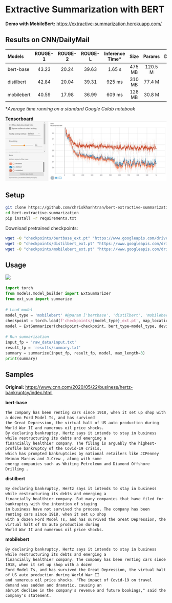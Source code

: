 # Extractive Summarization with BERT

**Demo with MobileBert:** https://extractive-summarization.herokuapp.com/

## Results on CNN/DailyMail

| Models     | ROUGE-1 |	ROUGE-2 | ROUGE-L | Inference Time* | Size   | Params   | Download |
|:-----------|:-------:|:--------:|:-------:|:---------------:|:------:|:--------:|:--------:|
| bert-base  | 43.23   | 20.24    | 39.63   | 1.65 s          | 475 MB | 120.5 M  | [link](https://www.googleapis.com/drive/v3/files/1t27zkFMUnuqRcsqf2fh8F1RwaqFoMw5e?alt=media&key=AIzaSyCmo6sAQ37OK8DK4wnT94PoLx5lx-7VTDE) |
| distilbert | 42.84   | 20.04    | 39.31   | 925 ms          | 310 MB | 77.4 M   | [link](https://www.googleapis.com/drive/v3/files/1WxU7cHECfYaU32oTM0JByTRGS5f6SYEF?alt=media&key=AIzaSyCmo6sAQ37OK8DK4wnT94PoLx5lx-7VTDE) |
| mobilebert | 40.59   | 17.98    | 36.99   | 609 ms          | 128 MB | 30.8 M   | [link](https://www.googleapis.com/drive/v3/files/1umMOXoueo38zID_AKFSIOGxG9XjS5hDC?alt=media&key=AIzaSyCmo6sAQ37OK8DK4wnT94PoLx5lx-7VTDE) |

\**Average time running on a standard Google Colab notebook*

[**Tensorboard**](https://tensorboard.dev/experiment/Ly7CRURRSOuPBlZADaqBlQ/#scalars)
![](tensorboard.JPG)

## Setup
```sh
git clone https://github.com/chriskhanhtran/bert-extractive-summarization.git
cd bert-extractive-summarization
pip install -r requirements.txt
```

Download pretrained checkpoints:

```sh
wget -O "checkpoints/bertbase_ext.pt" "https://www.googleapis.com/drive/v3/files/1t27zkFMUnuqRcsqf2fh8F1RwaqFoMw5e?alt=media&key=AIzaSyCmo6sAQ37OK8DK4wnT94PoLx5lx-7VTDE"
wget -O "checkpoints/distilbert_ext.pt" "https://www.googleapis.com/drive/v3/files/1WxU7cHECfYaU32oTM0JByTRGS5f6SYEF?alt=media&key=AIzaSyCmo6sAQ37OK8DK4wnT94PoLx5lx-7VTDE"
wget -O "checkpoints/mobilebert_ext.pt" "https://www.googleapis.com/drive/v3/files/1umMOXoueo38zID_AKFSIOGxG9XjS5hDC?alt=media&key=AIzaSyCmo6sAQ37OK8DK4wnT94PoLx5lx-7VTDE"
```

## Usage
[![](https://img.shields.io/badge/Colab-Run_in_Google_Colab-blue?logo=Google&logoColor=FDBA18)](https://colab.research.google.com/drive/1hwpYC-AU6C_nwuM_N5ynOShXIRGv-U51#scrollTo=KizhzOxVOjaN)
```python
import torch
from models.model_builder import ExtSummarizer
from ext_sum import summarize

# Load model
model_type = 'mobilebert' #@param ['bertbase', 'distilbert', 'mobilebert']
checkpoint = torch.load(f'checkpoints/{model_type}_ext.pt', map_location='cpu')
model = ExtSummarizer(checkpoint=checkpoint, bert_type=model_type, device='cpu')

# Run summarization
input_fp = 'raw_data/input.txt'
result_fp = 'results/summary.txt'
summary = summarize(input_fp, result_fp, model, max_length=3)
print(summary)
```

## Samples
**Original:** https://www.cnn.com/2020/05/22/business/hertz-bankruptcy/index.html

**bert-base**
```
The company has been renting cars since 1918, when it set up shop with a dozen Ford Model Ts, and has survived
the Great Depression, the virtual halt of US auto production during World War II and numerous oil price shocks.
By declaring bankruptcy, Hertz says it intends to stay in business while restructuring its debts and emerging a
financially healthier company. The filing is arguably the highest-profile bankruptcy of the Covid-19 crisis,
which has prompted bankruptcies by national retailers like JCPenney Neiman Marcus and J.Crew , along with some
energy companies such as Whiting Petroleum and Diamond Offshore Drilling .
```

**distilbert**
```
By declaring bankruptcy, Hertz says it intends to stay in business while restructuring its debts and emerging a
financially healthier company. But many companies that have filed for bankruptcy with the intention of staying
in business have not survived the process. The company has been renting cars since 1918, when it set up shop
with a dozen Ford Model Ts, and has survived the Great Depression, the virtual halt of US auto production during
World War II and numerous oil price shocks.
```

**mobilebert**
```
By declaring bankruptcy, Hertz says it intends to stay in business while restructuring its debts and emerging a
financially healthier company. The company has been renting cars since 1918, when it set up shop with a dozen
Ford Model Ts, and has survived the Great Depression, the virtual halt of US auto production during World War II
and numerous oil price shocks. "The impact of Covid-19 on travel demand was sudden and dramatic, causing an
abrupt decline in the company's revenue and future bookings," said the company's statement.
```
